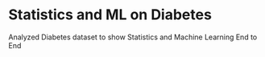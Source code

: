 # Statistics and ML on Diabetes
 Analyzed Diabetes dataset to show Statistics and Machine Learning End to End
